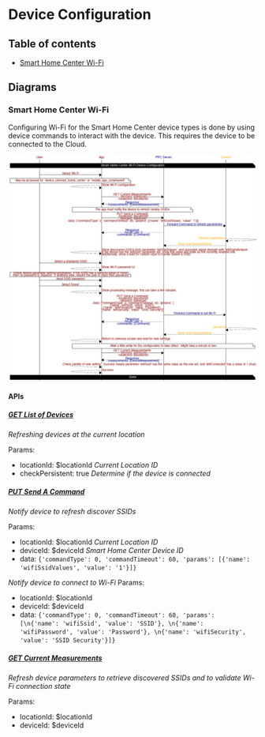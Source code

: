 # Device Configuration

## Table of contents

* [Smart Home Center Wi-Fi](#smart-home-center-wifi)

## Diagrams

### Smart Home Center Wi-Fi

Configuring Wi-Fi for the Smart Home Center device types is done by using device commands to interact with the device.
This requires the device to be connected to the Cloud.

![png](./smart_home_center_wifi.png)

#### APIs

##### [GET List of Devices](https://app.peoplepowerco.com/cloud/apidocs/cloud.html#tag/Devices/operation/Get%20Devices)

*Refreshing devices at the current location*

Params:
- locationId: $locationId _Current Location ID_
- checkPersistent: true _Determine if the device is connected_

##### [PUT Send A Command](https://app.peoplepowerco.com/cloud/apidocs/cloud.html#tag/Device-Measurements/operation/Send%20Commands)

*Notify device to refresh discover SSIDs*

Params:
- locationId: $locationId _Current Location ID_
- deviceId: $deviceId _Smart Home Center Device ID_
- data: `{'commandType': 0, 'commandTimeout': 60, 'params': [{'name': 'wifiSsidValues', 'value': '1'}]}`

*Notify device to connect to Wi-Fi*
Params:
- locationId: $locationId
- deviceId: $deviceId
- data: `{'commandType': 0, 'commandTimeout': 60, 'params': [\n{'name': 'wifiSsid', 'value': 'SSID'}, \n{'name': 'wifiPassword', 'value': 'Password'}, \n{'name': 'wifiSecurity', 'value': 'SSID Security'}]}`


##### [GET Current Measurements](https://app.peoplepowerco.com/cloud/apidocs/cloud.html#tag/Device-Measurements/operation/Get%20Current%20Measurements)

*Refresh device parameters to retrieve discovered SSIDs and to validate Wi-Fi connection state*

Params:
- locationId: $locationId
- deviceId: $deviceId
